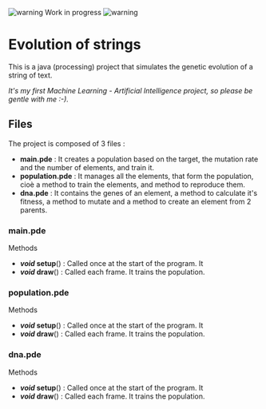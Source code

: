 ![warning](http://icons.iconarchive.com/icons/paomedia/small-n-flat/24/sign-warning-icon.png "Warning") Work in progress ![warning](http://icons.iconarchive.com/icons/paomedia/small-n-flat/24/sign-warning-icon.png "Warning")

# Evolution of strings
This is a java (processing) project that simulates the genetic evolution of a string of text.

_It's my first Machine Learning - Artificial Intelligence project, so please be gentle with me :-)._

## Files
The project is composed of 3 files :
- **main.pde** : It creates a population based on the target, the mutation rate and the number of elements, and train it.
- **population.pde** : It manages all the elements, that form the population, cioè a method to train the elements, and method to reproduce them.
- **dna.pde** : It contains the genes of an element, a method to calculate it's fitness, a method to mutate and a method to create an element from 2 parents.

### main.pde
Methods
- **_void_ setup**() : Called once at the start of the program. It 
- **_void_ draw**() : Called each frame. It trains the population.

### population.pde
Methods
- **_void_ setup**() : Called once at the start of the program. It 
- **_void_ draw**() : Called each frame. It trains the population.

### dna.pde
Methods
- **_void_ setup**() : Called once at the start of the program. It 
- **_void_ draw**() : Called each frame. It trains the population.
